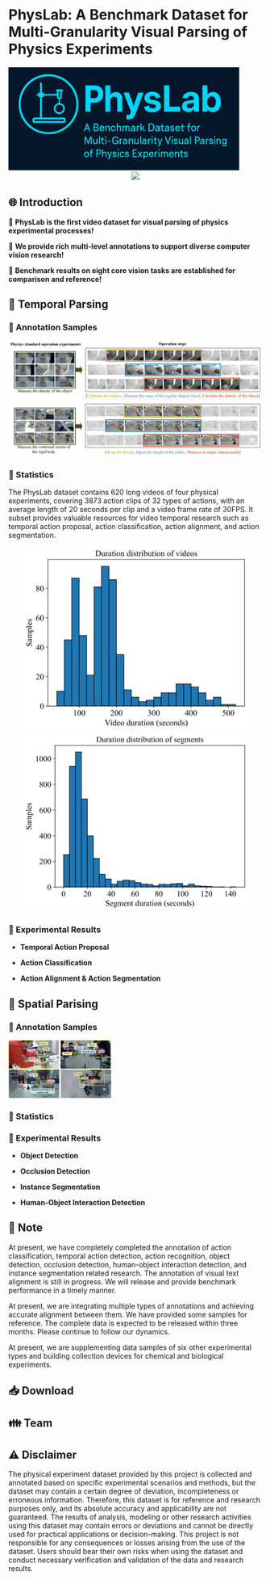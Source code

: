# PhysLab: A Benchmark Dataset for Multi-Granularity Visual Parsing of Physics Experiments

<img src="img/Logo.png" alt="Logo" style="zoom: 45%;" />

<div align="center"><img src="https://img.shields.io/badge/Version-1.0--alpha-brightgreen"> </div>

## 🌐 Introduction

🚀 **PhysLab is the first video dataset for visual parsing of physics experimental processes!**

🚀 **We provide rich multi-level annotations to support diverse computer vision research!**

🚀 **Benchmark results on eight core vision tasks are established for comparison and reference!**

## 🔎 Temporal Parsing

### 📸 Annotation Samples

<p align="center">
  <img src="img/Fig. 1.jpg" alt="Dataset Overview" width="1000">
</p>

### 📝 Statistics

The PhysLab dataset contains 620 long videos of four physical experiments, covering 3873 action clips of 32 types of actions, with an average length of 20 seconds per clip and a video frame rate of 30FPS. It subset provides valuable resources for video temporal research such as temporal action proposal, action classification, action alignment, and action segmentation.

<p align="center">
  <img src="img/Fig. 5-1.svg" alt="Dataset Overview" width="450">
  <img src="img/Fig. 5-2.svg" alt="Dataset Overview" width="450">
</p>

### 🔧 Experimental Results

- **Temporal Action Proposal**

- **Action Classification**

- **Action Alignment & Action Segmentation**

## 🔎 Spatial Parising

### 📸 Annotation Samples

 <img src="img/intro.jpg" alt="图4-1" style="zoom: 25%;" />

 <img src="img/Fig. 3.jpg" alt="图4-1" style="zoom: 5%;" />
  
### 📝 Statistics

### 🔧 Experimental Results

- **Object Detection**

- **Occlusion Detection**

- **Instance Segmentation**

- **Human-Object Interaction Detection**

## 📣 Note

At present, we have completely completed the annotation of action classification, temporal action detection, action recognition, object detection, occlusion detection, human-object interaction detection, and instance segmentation related research. The annotation of visual text alignment is still in progress. We will release and provide benchmark performance in a timely manner.

At present, we are integrating multiple types of annotations and achieving accurate alignment between them. We have provided some samples for reference. The complete data is expected to be released within three months. Please continue to follow our dynamics.

At present, we are supplementing data samples of six other experimental types and building collection devices for chemical and biological experiments.

## 📥 Download

## 👪 Team

## ⚠️ Disclaimer

The physical experiment dataset provided by this project is collected and annotated based on specific experimental scenarios and methods, but the dataset may contain a certain degree of deviation, incompleteness or erroneous information. Therefore, this dataset is for reference and research purposes only, and its absolute accuracy and applicability are not guaranteed. The results of analysis, modeling or other research activities using this dataset may contain errors or deviations and cannot be directly used for practical applications or decision-making. This project is not responsible for any consequences or losses arising from the use of the dataset. Users should bear their own risks when using the dataset and conduct necessary verification and validation of the data and research results.


